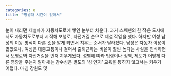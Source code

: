 ```yaml
---
categories: e
title: "명경대 시간이 없어서"
---
```

눈이 내리면 제설차가 자동차도로에 쌓인 눈부터 치운다. 과거 스웨덴의 한 작은 도시에서도 자동차도로부터 시작해 보행로, 자전거길 순으로 제설 작업을 했다. 하지만 여성 남성의 이동 방식이 다른 것을 알게 되면서 치우는 순서가 달라졌다. 남성은 자동차 이용이 많았으나, 여성은 대중교통이나 걸어서 출퇴근하는 비율이 훨씬 높다는 사실을 인식하면서 보행로와 자전거길을 먼저 치우게됐다. 성별에 따라 법령이나 정책, 제도가 어떻게 다른 영향을 주는지 알아채는 감수성은 별도의 ‘성 인지’ 교육을 통하지 않고서는 키우기 어렵다. 마침 강원도 및